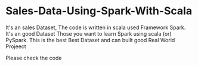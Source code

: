 # Sales-Data-Using-Spark-With-Scala


It's an sales Dataset, The code is written in scala used Framework Spark. It's an good Dataset
Those you want to learn Spark using scala (or) PySpark. This is the best Best Dataset and can built good
Real World Projeect

Please check the code
